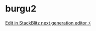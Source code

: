 # burgu2

[Edit in StackBlitz next generation editor ⚡️](https://stackblitz.com/~/github.com/Brunoutf8/burgu2)